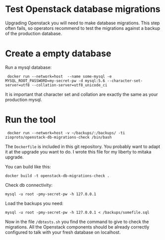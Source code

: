 # Test Openstack database migrations

Upgrading Openstack you will need to make database migrations. This step often fails, so operators recommend to test the migrations against a backup of the production database.

# Create a empty database

Run a mysql database:

     docker run --network=host  --name some-mysql -e MYSQL_ROOT_PASSWORD=my-secret-pw -d mysql:5.6 --character-set-server=utf8 --collation-server=utf8_unicode_ci


It is important that character set and collation are exactly the same as your production mysql.

# Run the tool

     docker run --network=host -v ~/backups/:/backups/ -ti zioproto/openstack-db-migrations-check /bin/bash


The `Dockerfile` is included in this git repository. You probably want to adapt it at the upgrade you want to do. I wrote this file for my liberty to mitaka upgrade.

You can build like this:

    docker build -t openstack-db-migrations-check .


Check db connectivity:

    mysql -u root -pmy-secret-pw -h 127.0.0.1


Load the backups you need:


    mysql -u root -pmy-secret-pw -h 127.0.0.1 < /backups/somefile.sql


Now in the file `/dbtests.sh` you find the command to give to check the migrations. All the Openstack components should be already correctly configured to talk with your fresh database on localhost.
